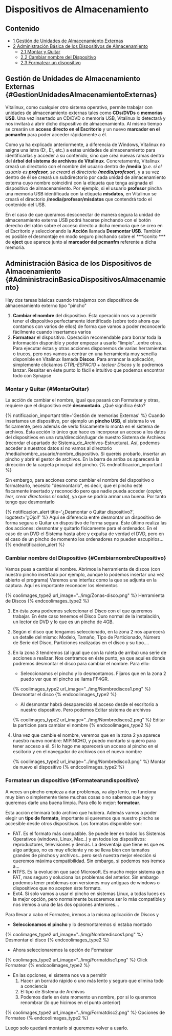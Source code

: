 # Dispositivos de Almacenamiento

## Contenido

- [1 Gestión de Unidades de Almacenamiento Externas](#GestionUnidadesAlmacenamientoExternas)
- [2 Administración Básica de los Dispositivos de Almacenamiento](#AdministracinBasicaDispositivosAlmacenamiento)
    - [2.1 Montar y Quitar](#MontarQuitar)
    - [2.2 Cambiar nombre del Dispositivo](#CambiarnombreDispositivo)
    - [2.3 Formatear un dispositivo](#Formatearundispositivo)

## Gestión de Unidades de Almacenamiento Externas {#GestionUnidadesAlmacenamientoExternas}

Vitalinux, como cualquier otro sistema operativo, permite trabajar con unidades de almacenamiento externas tales como **CDs/DVDs** o **memorias USB**.  Una vez insertado un CD/DVD o memoria USB, Vitalinux lo detectará y nos invitará a abrir dicho dispositivo de almacenamiento.  Al mismo tiempo se crearán un **acceso directo en el Escritorio** y un nuevo **marcador en el pcmanfm** para poder acceder rápidamente a él.


Como ya ha explicado anteriormente, a diferencia de Windows, Vitalinux no asigna una letra (D:\, E:\, etc.) a estas unidades de almacenamiento para identificarlas y acceder a su contenido, sino que crea nuevas ramas dentro del **árbol del sistema de archivos de Vitalinux**.  Concretamente, Vitalinux creará un directorio con el nombre del usuario dentro de **/media** (*p.e. si el usuario es **profesor**, se creará el directorio **/media/profesor***), y a su vez dentro de él se creará un subdirectorio por cada unidad de almacenamiento externa cuyo nombre coincidirá con la etiqueta que tenga asignada el dispositivo de almacenamiento.  Por ejemplo, si el usuario **profesor** pincha una memoria USB identificada con la etiqueta **misdatos**, en Vitalinux se creará el directorio **/media/profesor/misdatos** que contendrá todo el contenido del USB.


En el caso de que queramos desconectar de manera segura la unidad de almacenamiento externa USB podrá hacerse pinchando con el botón derecho del ratón sobre el acceso directo a dicha memoria que se creo en el Escritorio y seleccionando la **Acción** llamada **Desmontar USB**.  También es posible el desmontaje en modo seguro pinchando sobre el ***iconito *** de **eject** que aparece junto al **marcador del pcmanfm** referente a dicha memoria.


## Administración Básica de los Dispositivos de Almacenamiento {#AdministracinBasicaDispositivosAlmacenamiento}

Hay dos tareas básicas cuando trabajamos con dispositivos de almacenamiento externo tipo "pincho"

1.  **Cambiar el nombre** del dispositivo. Ésta operación nos va a permitir tener el dispositivo perfectamente identificado (sobre todo ahora que contamos con varios de ellos) de forma que vamos a poder reconocerlo fácilmente cuando insertamos varios
1.  **Formatear** el dispositivo. Operación recomendable para borrar toda la información disponible y poder empezar a usarlo "limpio"...entre otras.
Para ejecutar éstas y otras acciones disponemos de varias herramientas o trucos, pero nos vamos a centrar en una herramienta muy sencilla disponible en Vitalinux llamada **Discos**. Para arrancar la aplicación, simplemente clickamos *CTRL-ESPACIO + teclear Discos* y lo podremos lanzar. Resaltar en éste punto lo fácil e intuitivo que podemos encontrar todo con Synapse


### Montar y Quitar {#MontarQuitar}

La acción de cambiar el nombre, igual que pasará con Formatear y otras, requiere que el dispositivo esté **desmontado**. ¿Qué significa ésto?

{% notificacion_important title='Gestión de memorias Externas' %}
Cuando insertamos un dispositivo, por ejemplo un <b>pincho USB</b>, el sistema lo ve físicamente, pero además de verlo físicamente lo monta en el sistema de archivos. Ésta acción lo único que hace es incorporar un acceso a los datos del dispositivos en una ruta/dirección/lugar de nuestro Sistema de Archivos (recordar el apartado de Sistema\_de\_Archivos-Estructura). Así, podemos acceder a nuestros datos si no vamos al directorio /media/nombre\_usuario/nombre\_dispositivo. Si queréis probarlo, insertar un pincho y abrir el gestor de archivos. En la barra de arriba os aparecerá la dirección de la carpeta principal del pincho.
{% endnotificacion_important %}

Sin embargo, para acciones como cambiar el nombre del dispositivo o formatearlo, necesito "desmontarlo", es decir, que el pincho esté físcamente insertado y reconocido pero que nadie pueda acceder (<i>copiar, leer, crear directorios ni nada</i>), ya que se podría armar una buena. Por tanto tengo que desmontarlo

{% notificacion_alert title='¿Desmontar o Quitar dispositivo?', logotext='¡¡Ojo!!' %}
Aqui se diferencia entre desmontar un dispositivo de forma segura o Quitar un dispositivo de forma segura. Éste último realiza las dos acciones: desmontar y quitarlo físicamente para el ordenador. En el caso de un DVD el Sistema hasta abre y expulsa de verdad el DVD, pero en el caso de un pincho de momento los ordenadores no pueden escupirlos...
{% endnotificacion_alert %}



### Cambiar nombre del Dispositivo {#CambiarnombreDispositivo}

Vamos pues a cambiar el nombre. Abrimos la herramienta de discos (con nuestro pincho insertado por ejemplo, aunque lo podemos insertar una vez abierto el programa)
Veremos una interfaz como la que se adjunta en la captura. Aquí es importante reconocer los elementos

{% coolimages_type2 url_image="../img/Zonas-disco.png" %}
Herramienta de Discos
{% endcoolimages_type2 %}

1.  En ésta zona podremos seleccionar el Disco con el que queremos trabajar. En éste caso tenemos el Disco Duro normal de la instalación, un lector de DVD y lo que es un pincho de 4GB.
1.  Según el disco que tengamos seleccionado, en la zona 2 nos aparecerá un detalle del mismo: Modelo, Tamaño, Tipo de Particionado, Número de Serie del Disco, Particiones realizadas en el disco y su tipo....
1.  En la zona 3 tendremos (al igual que con la ruleta de arriba) una serie de acciones a realizar.
Nos centramos en éste punto, ya que aquí es donde podremos desmontar el disco para cambiar el nombre. Para ello:

    *  Seleccionamos el pincho y lo desmontamos. Fijaros que en la zona 2 puedo ver que mi pincho se llama FF4GR.

    {% coolimages_type2 url_image="../img/Nombrediscos1.png" %}
    Desmontar el disco
    {% endcoolimages_type2 %}

    *  Al desmontar habrá desaparecido el acceso desde el escritorio a nuestro dispositivo. Pero podemos Editar sistema de archivos 

    {% coolimages_type2 url_image="../img/Nombrediscos2.png" %}
    Editar la particion para cambiar el nombre
    {% endcoolimages_type2 %}

1.  Una vez que cambie el nombre, veremos que en la zona 2 ya aparece nuestro nuevo nombre: MIPINCHO, y puedo montarlo si quiero para tener acceso a él. Si lo hago me aparecerá un acceso al pincho en el escitorio y en el navegador de archivos con el nuevo nombre

    {% coolimages_type2 url_image="../img/Nombredisco3.png" %}
    Montar de nuevo el dispositivo
    {% endcoolimages_type2 %}

### Formatear un dispositivo {#Formatearundispositivo}

A veces un pincho empieza a dar problemas, va algo lento, no funciona muy bien o simplemente tiene muchas cosas o no sabemos que hay y queremos darle una buena limpia. Para ello lo mejor: **formatear**.

Ésta acción eliminará todo archivo que hubiera. Además vamos a poder elegir un **tipo de formato**, importante si queremos que nuestro pincho se accesible desde otros dispositivos. Los formatos disponible son:

-  FAT. Es el formato más compatible. Se puede leer en todos los Sistemas Operativos (windows, Linux, Mac..) y en todos los dispositivos: reproductores, televisiones y demás. La desventaja que tiene es que es algo antiguo, no es muy eficiente y no se lleva bien con tamaños grandes de pinchos y archivos...pero será nuestra mejor elección si queremos máxima compatibilidad. Sin embargo, si podemos nos iremos a...
-  NTFS. Es la evolución que sacó Microsoft. Es mucho mejor sistema que FAT, mas seguro y soluciona los problemas del anterior. Sin embargo podemos tener problemas con versiones muy antiguas de windows o dispositivos que no acepten éste formato. 
-  Ext4. Si solo vamos a usar el pincho en sistemas Linux, a todas luces es la mejor opción, pero normalmente buscaremos ser lo más compatible y nos iremos a una de las dos opciones anteriores...

Para llevar a cabo el Formateo, iremos a la misma aplicación de Discos y

*  **Seleccionamos el pincho** y lo desmontaremos si estaba montado

{% coolimages_type2 url_image="../img/Nombrediscos1.png" %}
Desmontar el disco
{% endcoolimages_type2 %}

*  Ahora seleccionaremos la opción de Formatear

{% coolimages_type2 url_image="../img/Formatdisc1.png" %}
Click Formatear
{% endcoolimages_type2 %}

* En las opciones, el sistema nos va a permitir
    1.  Hacer un borrado rápido o uno más lento y seguro que elimina todo a conciencia
    1.  El tipo de Sistema de Archivos
    1.  Podemos darle en éste momento un nombre, por si lo queremos renombrar (lo que hicimos en el punto anterior)

{% coolimages_type2 url_image="../img/Formatdisc2.png" %}
Opciones de Formateo
{% endcoolimages_type2 %}

Luego solo quedará montarlo si queremos volver a usarlo.

